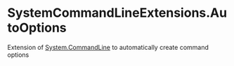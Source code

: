 # SystemCommandLineExtensions.AutoOptions

Extension of [System.CommandLine](https://github.com/dotnet/command-line-api) to automatically create command options
